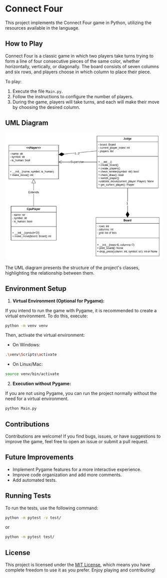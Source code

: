# Connect Four

This project implements the Connect Four game in Python, utilizing the resources available in the language.

## How to Play

Connect Four is a classic game in which two players take turns trying to form a line of four consecutive pieces of the same color, whether horizontally, vertically, or diagonally. The board consists of seven columns and six rows, and players choose in which column to place their piece.

To play:

1. Execute the file `Main.py`.
2. Follow the instructions to configure the number of players.
3. During the game, players will take turns, and each will make their move by choosing the desired column.

## UML Diagram

![UML Diagram](/UML_Connect4.png)

The UML diagram presents the structure of the project's classes, highlighting the relationship between them.

## Environment Setup

1. **Virtual Environment (Optional for Pygame):** 

If you intend to run the game with Pygame, it is recommended to create a virtual environment. To do this, execute:

```bash
python -m venv venv
```

Then, activate the virtual environment:


- On Windows:

```bash
.\venv\Scripts\activate
```

- On Linux/Mac:

```bash
source venv/bin/activate
```

2. **Execution without Pygame:**

If you are not using Pygame, you can run the project normally without the need for a virtual environment.

```bash
python Main.py
```

## Contributions

Contributions are welcome! If you find bugs, issues, or have suggestions to improve the game, feel free to open an issue or submit a pull request.

## Future Improvements

- Implement Pygame features for a more interactive experience.
- Improve code organization and add more comments.
- Add automated tests.

## Running Tests

To run the tests, use the following command:

```bash
python -m pytest -v test/
```

or

```bash
python -m pytest test/
```

## License

This project is licensed under the  [MIT License](LICENSE.md), which means you have complete freedom to use it as you prefer. Enjoy playing and contributing!

